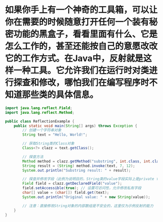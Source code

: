 # 如果你手上有一个神奇的工具箱，可以让你在需要的时候随意打开任何一个装有秘密功能的黑盒子，看看里面有什么、它是怎么工作的，甚至还能按自己的意愿改改它的工作方式。在Java中，反射就是这样一种工具。它允许我们在运行时对类进行探查和修改，哪怕我们在编写程序时不知道那些类的具体信息。

```java
import java.lang.reflect.Field;
import java.lang.reflect.Method;

public class ReflectionExample {
    public static void main(String[] args) throws Exception {
        // 创建一个字符串对象
        String text = "Hello, World!";

        // 获取String类的Class对象
        Class<?> clazz = text.getClass();

        // 探查方法
        Method method = clazz.getMethod("substring", int.class, int.class);
        String result = (String) method.invoke(text, 7, 12);
        System.out.println("Substring result: " + result);

        // 探查并修改字段（此例为说明目的，String类的value字段实际上是private final的）
        Field field = clazz.getDeclaredField("value");
        field.setAccessible(true); // 设置可访问性，允许修改私有字段
        char[] value = (char[]) field.get(text);
        System.out.println("Original value: " + new String(value));

        // 注意：直接修改String对象的内部数组是不安全的，这里仅为示例反射的能力
    }
}

```

